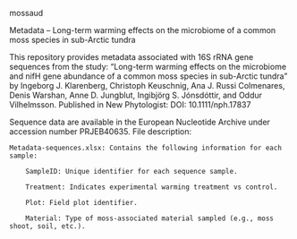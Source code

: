 mossaud

Metadata – Long-term warming effects on the microbiome of a common moss species in sub-Arctic tundra

This repository provides metadata associated with 16S rRNA gene sequences from the study:
“Long-term warming effects on the microbiome and nifH gene abundance of a common moss species in sub-Arctic tundra”
by Ingeborg J. Klarenberg, Christoph Keuschnig, Ana J. Russi Colmenares, Denis Warshan, Anne D. Jungblut, Ingibjörg S. Jónsdóttir, and Oddur Vilhelmsson.
Published in New Phytologist: DOI: 10.1111/nph.17837

Sequence data are available in the European Nucleotide Archive under accession number PRJEB40635.
File description:

    Metadata-sequences.xlsx: Contains the following information for each sample:

        SampleID: Unique identifier for each sequence sample.

        Treatment: Indicates experimental warming treatment vs control.

        Plot: Field plot identifier.

        Material: Type of moss-associated material sampled (e.g., moss shoot, soil, etc.).
